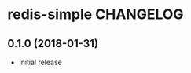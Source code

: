 redis-simple CHANGELOG
========================

0.1.0 (2018-01-31)
------------------
- Initial release

